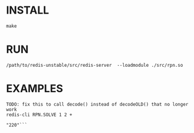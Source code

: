 # INSTALL
`make`

# RUN
`/path/to/redis-unstable/src/redis-server  --loadmodule ./src/rpn.so`

# EXAMPLES

```
TODO: fix this to call decode() instead of decodeOLD() that no longer work
redis-cli RPN.SOLVE 1 2 +

```

```$ redis-cli RPN.EVAL '{{a}} {{b}} + {{c}} *' 3 a b c 50 60 2
"220"```